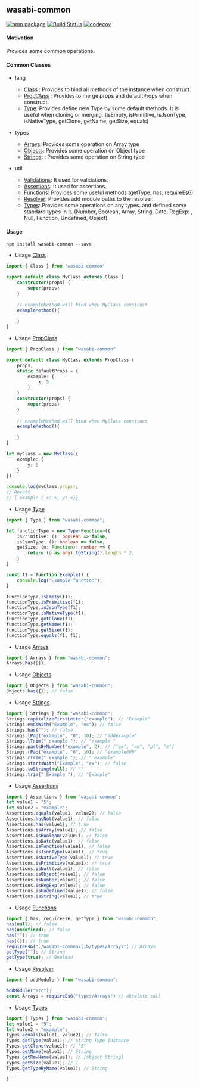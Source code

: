 ## wasabi-common

[![npm package](https://badge.fury.io/gh/kbukum%2Fwasabi-common.svg)](https://badge.fury.io/gh/kbukum%2Fwasabi-common.svg)
[![Build Status](https://travis-ci.org/kbukum/wasabi-common.svg?branch=master)](https://travis-ci.org/kbukum/wasabi-common)
[![codecov](https://codecov.io/gh/kbukum/wasabi-common/branch/master/graph/badge.svg)](https://codecov.io/gh/kbukum/wasabi-common)

#### Motivation

Provides some common operations.

#### Common Classes

* lang
    - [Class](https://kbukum.github.io/wasabi-common/modules/_lang_class_.html) : Provides to bind all methods of the instance when construct. 
    - [PropClass](https://kbukum.github.io/wasabi-common/modules/_lang_propclass_.html) : Provides to merge props and defaultProps when construct.
    - [Type](https://kbukum.github.io/wasabi-common/modules/_lang_type_.html): Provides define new Type by some default methods.
    It is useful when cloning or merging. (isEmpty, isPrimitive, isJsonType, isNativeType, getClone, getName, getSize, equals)
      
* types
    - [Arrays](https://kbukum.github.io/wasabi-common/modules/_types_arrays_.html): Provides some operation on Array type
    - [Objects](https://kbukum.github.io/wasabi-common/modules/_types_objects_.html): Provides some operation on Object type
    - [Strings](https://kbukum.github.io/wasabi-common/modules/_types_strings_.html): : Provides some operation on String type

* util
    - [Validations](https://kbukum.github.io/wasabi-common/modules/_util_validations_): It used for validations.
    - [Assertions](https://kbukum.github.io/wasabi-common/modules/_util_assertions_.html): It used for assertions.
    - [Functions](https://kbukum.github.io/wasabi-common/modules/_util_functions_.html): Provides some useful methods (getType, has, requireEs6)
    - [Resolver](https://kbukum.github.io/wasabi-common/modules/_util_resolver_.html): Provides add module paths to the resolver.
    - [Types](https://kbukum.github.io/wasabi-common/modules/_util_types_.html): Provides some operations on any types.
    and defined some standard types in it. (Number, Boolean, Array, String, Date, RegExp: , Null, Function, Undefined, Object)

#### Usage

```ssh
npm install wasabi-common --save
```

* Usage [Class](https://kbukum.github.io/wasabi-common/modules/_lang_class_.html)

```typescript
import { Class } from "wasabi-common"

export default class MyClass extends Class {
    constructor(props) {
        super(props)
    }
    
    // exampleMethod will bind when MyClass construct
    exampleMethod(){
        
    }
}

```

* Usage [PropClass](https://kbukum.github.io/wasabi-common/modules/_lang_propclass_.html)

```typescript
import { PropClass } from "wasabi-common"

export default class MyClass extends PropClass {
    props;
    static defaultProps = {
        example: {
            x: 5
        }
    }
    constructor(props) {
        super(props)
    }
    
    // exampleMethod will bind when MyClass construct
    exampleMethod(){
        
    }
}

let myClass = new MyClass({
    example: {
        y: 5
    }
});

console.log(myClass.props);
// Result
// { example { x: 5, y: 5}}

```

* Usage [Type](https://kbukum.github.io/wasabi-common/modules/_lang_type_.html)

```typescript
import { Type } from "wasabi-common";

let functionType = new Type<Function>({
    isPrimitive: (): boolean => false,
    isJsonType: (): boolean => false,
    getSize: (o: Function): number => {
        return (o as any).toString().length * 2;
    }
}

const f1 = function Example() {
    console.log("Example function");
}

functionType.isEmpty(f1);
functionType.isPrimitive(f1);
functionType.isJsonType(f1);
functionType.isNativeType(f1);
functionType.getClone(f1);
functionType.getName(f1);
functionType.getSize(f1);
functionType.equals(f1, f1);
```


* Usage [Arrays](https://kbukum.github.io/wasabi-common/modules/_types_arrays_.html)

```typescript
import { Arrays } from "wasabi-common";
Arrays.has([]);
```

* Usage [Objects](https://kbukum.github.io/wasabi-common/modules/_types_objects_.html)

```typescript
import { Objects } from "wasabi-common";
Objects.has({}); // false
```

* Usage [Strings](https://kbukum.github.io/wasabi-common/modules/_types_strings_.html)

```typescript
import { Strings } from "wasabi-common";
Strings.capitalizeFirstLetter("example"); // "Example"
Strings.endsWith("Example", "ex"); // false
Strings.has(""); // false
Strings.lPad("example", "0", 10); // "000example"
Strings.lTrim(" example "); // "example "
Strings.partsByNumber("example", 2); // ["ex", "am", "pl", "e"]
Strings.rPad("example", "0", 10); // "example000"
Strings.rTrim(" example "); // " example"
Strings.startsWith("Example", "ex"); // false
Strings.toString(null); // ""
Strings.trim(" Example "); // "Example"
```
  
* Usage [Assertions](https://kbukum.github.io/wasabi-common/modules/_util_assertions_.html)

```typescript
import { Assertions } from "wasabi-common";
let value1 = "5";
let value2 = "example";
Assertions.equals(value1, value2); // false
Assertions.hasNot(value1); // false
Assertions.has(value1); // true
Assertions.isArray(value1); // false
Assertions.isBoolean(value1); // false
Assertions.isDate(value1); // false
Assertions.isFunction(value1); // false
Assertions.isJsonType(value1); // true
Assertions.isNativeType(value1); // true
Assertions.isPrimitive(value1); // true
Assertions.isNull(value1); // false
Assertions.isObject(value1); // false
Assertions.isNumber(value1); // false
Assertions.isRegExp(value1); // false
Assertions.isUndefined(value1); // false
Assertions.isString(value1); // true
```

* Usage [Functions](https://kbukum.github.io/wasabi-common/modules/_util_functions_.html)

```typescript
import { has, requireEs6, getType } from "wasabi-common";
has(null); // false
has(undefined); // false
has(""); // true
has({}); // true
requireEs6("./wasabi-common/lib/types/Arrays") // Arrays
getType(""); // String
getType(true); // Boolean
```

* Usage [Resolver](https://kbukum.github.io/wasabi-common/modules/_util_resolver_.html)

```typescript
import { addModule } from "wasabi-common";

addModule("src");
const Arrays = requireEs6("types/Arrays") // absolute call
```

* Usage [Types](https://kbukum.github.io/wasabi-common/modules/_util_types_.html)

```typescript
import { Types } from "wasabi-common";
let value1 = "5";
let value2 = "example";
Types.equals(value1, value2); // false
Types.getType(value1); // String Type Instance
Types.getClone(value1); // "5"
Types.getName(value1); // String
Types.getRawName(value1); // [object String]
Types.getSize(value1); // 1    
Types.getTypeByName(value1); // String

)```
